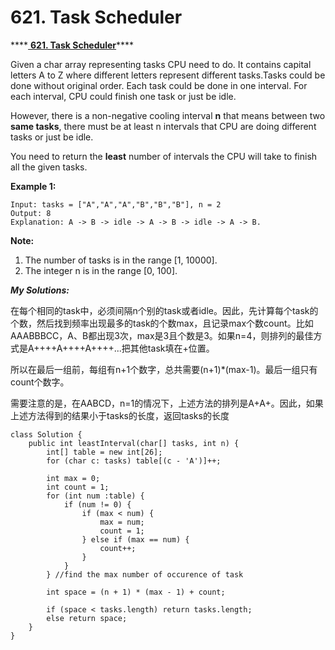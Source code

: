 # 621. Task Scheduler

\*\*\*\*[ **621. Task Scheduler**](https://leetcode.com/problems/task-scheduler/description/)\*\*\*\*

Given a char array representing tasks CPU need to do. It contains capital letters A to Z where different letters represent different tasks.Tasks could be done without original order. Each task could be done in one interval. For each interval, CPU could finish one task or just be idle.

However, there is a non-negative cooling interval **n** that means between two **same tasks**, there must be at least n intervals that CPU are doing different tasks or just be idle.

You need to return the **least** number of intervals the CPU will take to finish all the given tasks.

**Example 1:**

```text
Input: tasks = ["A","A","A","B","B","B"], n = 2
Output: 8
Explanation: A -> B -> idle -> A -> B -> idle -> A -> B.
```

**Note:**

1. The number of tasks is in the range \[1, 10000\].
2. The integer n is in the range \[0, 100\].

_**My Solutions:**_

在每个相同的task中，必须间隔n个别的task或者idle。因此，先计算每个task的个数，然后找到频率出现最多的task的个数max，且记录max个数count。比如AAABBBCC，A、B都出现3次，max是3且个数是3。如果n=4，则排列的最佳方式是A++++A++++A++++...把其他task填在+位置。

所以在最后一组前，每组有n+1个数字，总共需要\(n+1\)\*\(max-1\)。最后一组只有count个数字。

需要注意的是，在AABCD，n=1的情况下，上述方法的排列是A+A+。因此，如果上述方法得到的结果小于tasks的长度，返回tasks的长度

```text
class Solution {
    public int leastInterval(char[] tasks, int n) {
        int[] table = new int[26];
        for (char c: tasks) table[(c - 'A')]++;
        
        int max = 0;
        int count = 1;
        for (int num :table) {
            if (num != 0) {
                if (max < num) {
                    max = num;
                    count = 1;
                } else if (max == num) {
                    count++;
                }
            }
        } //find the max number of occurence of task
        
        int space = (n + 1) * (max - 1) + count;
        
        if (space < tasks.length) return tasks.length;
        else return space;
    }
}
```

